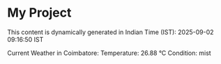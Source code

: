 # My Project

This content is dynamically generated in Indian Time (IST): 2025-09-02 09:16:50 IST


Current Weather in Coimbatore:
Temperature: 26.88 °C
Condition: mist

